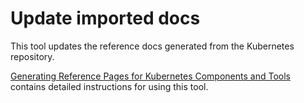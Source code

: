 # Update imported docs

This tool updates the reference docs generated from the Kubernetes repository.

[Generating Reference Pages for Kubernetes Components and Tools](https://kubernetes.io/docs/contribute/generate-ref-docs/kubernetes-components/) contains detailed instructions for using this tool.
